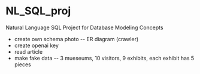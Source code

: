 # NL_SQL_proj
Natural Language SQL Project for Database Modeling Concepts



- create own schema photo -- ER diagram (crawler)
- create openai key
- read article
- make fake data -- 3 mueseums, 10 visitors, 9 exhibits, 
each exhibit has 5 pieces

